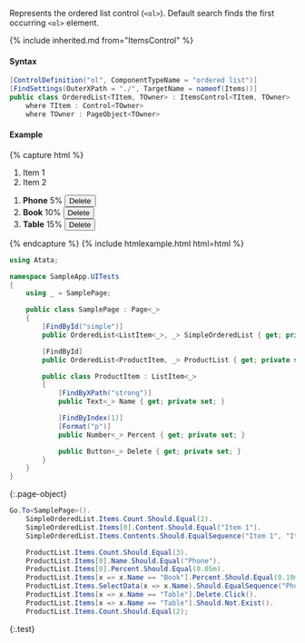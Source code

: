 Represents the ordered list control (`<ol>`). Default search finds the first occurring `<ol>` element.

{% include inherited.md from="ItemsControl" %}

#### Syntax

```cs
[ControlDefinition("ol", ComponentTypeName = "ordered list")]
[FindSettings(OuterXPath = "./", TargetName = nameof(Items))]
public class OrderedList<TItem, TOwner> : ItemsControl<TItem, TOwner>
    where TItem : Control<TOwner>
    where TOwner : PageObject<TOwner>
```

#### Example

{% capture html %}
<div>
    <ol id="simple">
        <li>Item 1</li>
        <li>Item 2</li>
    </ol>
    <ol id="product-list">
        <li>
            <strong>Phone</strong>
            <span>5%</span>
            <button>Delete</button>
        </li>
        <li>
            <strong>Book</strong>
            <span>10%</span>
            <button>Delete</button>
        </li>
        <li>
            <strong>Table</strong>
            <span>15%</span>
            <button>Delete</button>
        </li>
    </ol>
</div>
{% endcapture %}
{% include htmlexample.html html=html %}

```cs
using Atata;

namespace SampleApp.UITests
{
    using _ = SamplePage;

    public class SamplePage : Page<_>
    {
        [FindById("simple")]
        public OrderedList<ListItem<_>, _> SimpleOrderedList { get; private set; }

        [FindById]
        public OrderedList<ProductItem, _> ProductList { get; private set; }

        public class ProductItem : ListItem<_>
        {
            [FindByXPath("strong")]
            public Text<_> Name { get; private set; }

            [FindByIndex(1)]
            [Format("p")]
            public Number<_> Percent { get; private set; }

            public Button<_> Delete { get; private set; }
        }
    }
}
```
{:.page-object}

```cs
Go.To<SamplePage>().
    SimpleOrderedList.Items.Count.Should.Equal(2).
    SimpleOrderedList.Items[0].Content.Should.Equal("Item 1").
    SimpleOrderedList.Items.Contents.Should.EqualSequence("Item 1", "Item 2").

    ProductList.Items.Count.Should.Equal(3).
    ProductList.Items[0].Name.Should.Equal("Phone").
    ProductList.Items[0].Percent.Should.Equal(0.05m).
    ProductList.Items[x => x.Name == "Book"].Percent.Should.Equal(0.10m).
    ProductList.Items.SelectData(x => x.Name).Should.EqualSequence("Phone", "Book", "Table").
    ProductList.Items[x => x.Name == "Table"].Delete.Click().
    ProductList.Items[x => x.Name == "Table"].Should.Not.Exist().
    ProductList.Items.Count.Should.Equal(2);
```
{:.test}